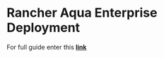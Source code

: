# Rancher Aqua Enterprise Deployment

For full guide enter this [**link**](https://docs.aquasec.com/docs/deployment-kubernetes)